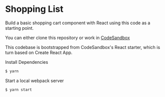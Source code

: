# Shopping List

Build a basic shopping cart component with React using this code as a starting point.

You can either clone this repository or work in [CodeSandbox](https://codesandbox.io/s/5mwjljj5mx)

This codebase is bootstrapped from CodeSandbox's React starter, which is turn based on Create React App.

Install Dependencies

```sh
$ yarn
```

Start a local webpack server

```sh
$ yarn start
```
